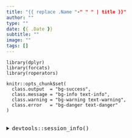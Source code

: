 ```yaml
---
title: "{{ replace .Name "-" " " | title }}"
author: ""
type: ""
date: {{ .Date }}
subtitle: ""
image: ""
tags: []
---
```


```{r, setup, include = FALSE}
library(dplyr)
library(forcats)
library(roperators)

knitr::opts_chunk$set(
  class.output  = "bg-success",
  class.message = "bg-info text-info",
  class.warning = "bg-warning text-warning",
  class.error   = "bg-danger text-danger"
)
```


<br />
<details>
  <summary>
    <tt>devtools::session_info()</tt>
  </summary>
```{r sessionInfo, echo = FALSE}
devtools::session_info()
```
</details>
<br />